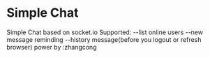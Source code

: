 Simple Chat
==========
Simple Chat based on socket.io
Supported:
	--list online users
	--new message reminding
	--history message(before you logout or refresh browser)
power by :zhangcong
